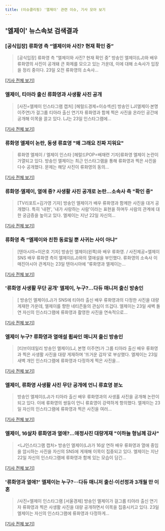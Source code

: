 ```yaml
---
title: (이슈클리핑) '엘제이' 관련 이슈, 기사 모아 보기
---
```

## **'엘제이'** 뉴스속보 검색결과
### [공식입장] 류화영 측 “엘제이와 사진? 현재 확인 중”

>[공식입장] 류화영 측 “엘제이와 사진? 현재 확인 중” 방송인 엘제이(LJ)와 배우 류화영의 사진이 공개돼 큰 화제를 모으고 있는 가운데, 이에 대해 소속사가 입장을 정리 중이다. 23일 오전 류화영의 소속사...

[[기사 전체 보기]](http://sports.donga.com/3/all/20180823/91636796/1)

### 엘제이, 티아라 출신 류화영과 사생활 사진 공개

>[사진=엘제이 인스타그램 캡처] [헤럴드경제=이슈섹션] 방송인 LJ(엘제이·본명 이주연)가 걸그룹 티아라 출신 연기자 류화영과 함께 찍은 사진을 온라인 공간에 공개해 이목을 끌고 있다. LJ는 23일 인스타그램에...

[[기사 전체 보기]](http://news.heraldcorp.com/view.php?ud=20180823000034)

### 류화영 엘제이 논란, 동생 류효영 "왜 그래요 진짜 지워요"

>류화영 엘제이 / 엘제이 인스타 [헤럴드POP=배재련 기자]류화영 엘제이 논란이 가열되고 있다. 방송인 엘제이는 최근 인스타그램을 통해 류화영과 찍은 사진을 다수 공개했다. 문제는 해당 사진이 류화영의 동의...

[[기사 전체 보기]](http://biz.heraldcorp.com/view.php?ud=201808230805047478294_1)

### 류화영·엘제이, 열애 중? 사생활 사진 공개로 논란…소속사 측 "확인 중"

>[TV리포트=김가영 기자] 방송인 엘제이가 배우 류화영과 함께한 사진을 대거 공개했다. 특히 '내편', '내가 사랑하는 사람'이라는 표현을 하며두 사람의 관계에 대한 궁금증을 높이고 있다. 엘제이는 지난 22일 자신의...

[[기사 전체 보기]](http://www.tvreport.co.kr/?c=news&m=newsview&idx=1076010)

### 류화영 측 “엘제이와 친한 동료일 뿐 사귀는 사이 아냐”

>[텐아시아=이은호 기자] 방송인 엘제이(왼쪽)와 배우 류화영. / 사진제공=엘제이 SNS 배우 류화영 측이 엘제이(LJ)와의 열애설을 부인했다. 류화영의 소속사 이매진아시아 관계자는 23일 텐아시아에 “류화영과 엘제이는...

[[기사 전체 보기]](http://www.tenasia.co.kr/archives/1553220)

### '류화영 사생활 무단 공개' 엘제이, 누구?…다듀 매니저 출신 방송인

>[ 방송인 엘제이(LJ)가 SNS에 티아라 출신 배우 류화영과의 다정한 사진을 대량 게재한 가운데, 엘제이를 향한 네티즌들의 관심이 뜨겁다. 엘제이는 23일 새벽 돌연 자신의 인스타그램에 류화영과 촬영한 사진을 연속적으로...

[[기사 전체 보기]](http://www.mydaily.co.kr/new_yk/html/read.php?newsid=201808230804888368&ext=na)

### 엘제이 누구? 류화영과 열애설 휩싸인 매니저 출신 방송인

>[티브이데일리 방송인 엘제이(LJ, 본명 이주연)가 그룹 티아라 출신 배우 류화영과 찍은 사생활 사진을 대량 게재하며 '뜨거운 감자'로 부상했다. 엘제이는 23일 새벽 개인 인스타그램에 류화영과 다정하게 찍은 사진을...

[[기사 전체 보기]](http://tvdaily.asiae.co.kr/read.php3?aid=15349809681387424002)

### 엘제이, 류화영 사생활 사진 무단 공개에 언니 류효영 분노

>방송인 엘제이(LJ)가 티아라 출신 배우 류화영과의 사생홀 사진을 공개해 논란이 되고 있다. 이에 류화영의 쌍둥이 언니 류효영이 강력하게 항의했다. 엘제이는 23일 자신의 인스타그램에 류화영과 찍은 사진을 여러...

[[기사 전체 보기]](http://sports.khan.co.kr/news/sk_index.html?art_id=201808230856003&sec_id=540101&pt=nv)

### 엘제이, 16살차 류화영과 열애?...애정사진 대량게재 "이하늘 형님께 감사"

><LJ인스타그램 캡처> 방송인 엘제이(LJ)가 16살 연하 배우 류화영과 열애 중임을 암시하는 사진을 자신의 SNS에 게재해 이목이 집중되고 있다. 엘제이는 지난 22일 자신의 인스타그램에 류화영과 함께 있는 모습이 담긴...

[[기사 전체 보기]](http://www.dt.co.kr/contents.html?article_no=2018082302109919040002&ref=naver)

### '류화영과 열애?' 엘제이는 누구?···다듀 매니저 출신·이선정과 3개월 만 이혼

>/사진=엘제이 인스타그램 [서울경제] 방송인 엘제이가 걸그룹 티아라 출신 연기자 류화영과 찍은 사생활 사진을 대량 공개하면서 이목을 집중시키고 있다. 23일 엘제이는 자신의 인스타그램에 류화영과 다정하게...

[[기사 전체 보기]](http://www.sedaily.com/NewsView/1S3GZPHMPO)


